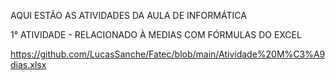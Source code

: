 AQUI ESTÃO AS ATIVIDADES DA AULA DE INFORMÁTICA

1° ATIVIDADE - RELACIONADO À MEDIAS COM FÓRMULAS DO EXCEL

https://github.com/LucasSanche/Fatec/blob/main/Atividade%20M%C3%A9dias.xlsx
